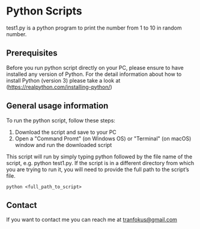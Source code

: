 # Python Scripts

test1.py is a python program to print the number from 1 to 10 in random number.

## Prerequisites
Before you run python script directly on your PC, please ensure to have installed any version of Python.
For the detail information about how to install Python (version 3) please take a look at (https://realpython.com/installing-python/)

## General usage information
To run the python script, follow these steps:
1. Download the script and save to your PC
2. Open a "Command Promt" (on Windows OS) or "Terminal" (on macOS) window and run the downloaded script

This script will run by simply typing python followed by the file name of the script, e.g. python test1.py.
If the script is in a different directory from which you are trying to run it, you will need to provide the full path to the script’s file.

```
python <full_path_to_script>
```

## Contact

If you want to contact me you can reach me at tranfokus@gmail.com
